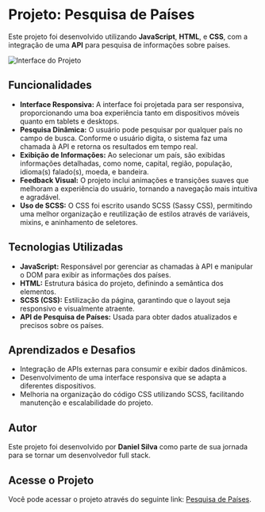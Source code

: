 # Projeto: Pesquisa de Países

Este projeto foi desenvolvido utilizando **JavaScript**, **HTML**, e **CSS**, com a integração de uma **API** para pesquisa de informações sobre países.

![Interface do Projeto](path/to/image.png)

## Funcionalidades

- **Interface Responsiva:** A interface foi projetada para ser responsiva, proporcionando uma boa experiência tanto em dispositivos móveis quanto em tablets e desktops.
- **Pesquisa Dinâmica:** O usuário pode pesquisar por qualquer país no campo de busca. Conforme o usuário digita, o sistema faz uma chamada à API e retorna os resultados em tempo real.
- **Exibição de Informações:** Ao selecionar um país, são exibidas informações detalhadas, como nome, capital, região, população, idioma(s) falado(s), moeda, e bandeira.
- **Feedback Visual:** O projeto inclui animações e transições suaves que melhoram a experiência do usuário, tornando a navegação mais intuitiva e agradável.
- **Uso de SCSS:** O CSS foi escrito usando SCSS (Sassy CSS), permitindo uma melhor organização e reutilização de estilos através de variáveis, mixins, e aninhamento de seletores.

## Tecnologias Utilizadas

- **JavaScript:** Responsável por gerenciar as chamadas à API e manipular o DOM para exibir as informações dos países.
- **HTML:** Estrutura básica do projeto, definindo a semântica dos elementos.
- **SCSS (CSS):** Estilização da página, garantindo que o layout seja responsivo e visualmente atraente.
- **API de Pesquisa de Países:** Usada para obter dados atualizados e precisos sobre os países.

## Aprendizados e Desafios

- Integração de APIs externas para consumir e exibir dados dinâmicos.
- Desenvolvimento de uma interface responsiva que se adapta a diferentes dispositivos.
- Melhoria na organização do código CSS utilizando SCSS, facilitando manutenção e escalabilidade do projeto.

## Autor

Este projeto foi desenvolvido por **Daniel Silva** como parte de sua jornada para se tornar um desenvolvedor full stack.

## Acesse o Projeto

Você pode acessar o projeto através do seguinte link: [Pesquisa de Países](#).

